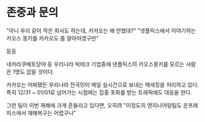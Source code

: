 # 존중과 문의

"아니 우리 같이 작은 회사도 하는데, 카카오는 왜 안했대?"
"넷플릭스에서 이야기하는 카오스 몽키를 카카오도 좀 알아야겠구만"

등등

네카라쿠배토당야 등 우리나라 빅테크 기업중에 넷플릭스의 카오스몽키를 모르는 사람은 1명도 없을 것이다.

카카오는 어찌됐든 우리나라 전국민이 메일 실시간으로 보내는 메세징을 처리하고 있다.  
특히 12/31 ~ 01/01로 넘어가는 시점에는 집중 포화를 받는 트래픽에도 대응을 한다.  

그런 팀이 이번 재해에 크게 흔들리고 있다면,
오히려 "이정도의 엔지니어링팀도 온프레미스에서 재해복구는 어렵구나"
